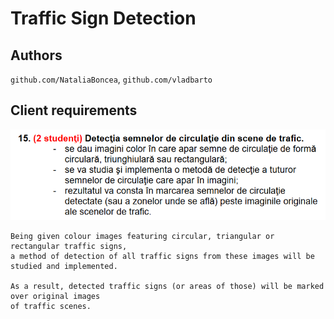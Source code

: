 # Traffic Sign Detection

## Authors
`github.com/NataliaBoncea`, `github.com/vladbarto`

## Client requirements
![client_req](./Media/client_requirements.PNG)

	Being given colour images featuring circular, triangular or rectangular traffic signs, 
	a method of detection of all traffic signs from these images will be studied and implemented.

	As a result, detected traffic signs (or areas of those) will be marked over original images 
	of traffic scenes.
